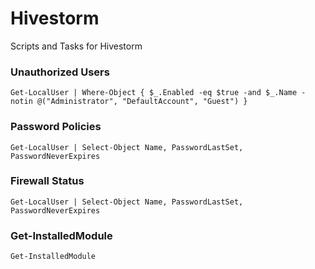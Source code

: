# Hivestorm
Scripts and Tasks for Hivestorm


### Unauthorized Users
    Get-LocalUser | Where-Object { $_.Enabled -eq $true -and $_.Name -notin @("Administrator", "DefaultAccount", "Guest") }

### Password Policies
    Get-LocalUser | Select-Object Name, PasswordLastSet, PasswordNeverExpires
### Firewall Status
    Get-LocalUser | Select-Object Name, PasswordLastSet, PasswordNeverExpires
### Get-InstalledModule
    Get-InstalledModule



